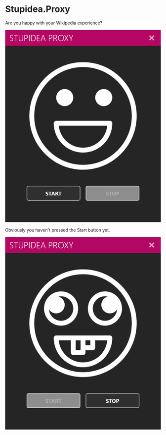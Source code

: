 # Stupidea.Proxy

Are you happy with your Wikipedia experience?

![](happy.png)

Obviously you haven't pressed the Start button yet.

![](goofy.png)